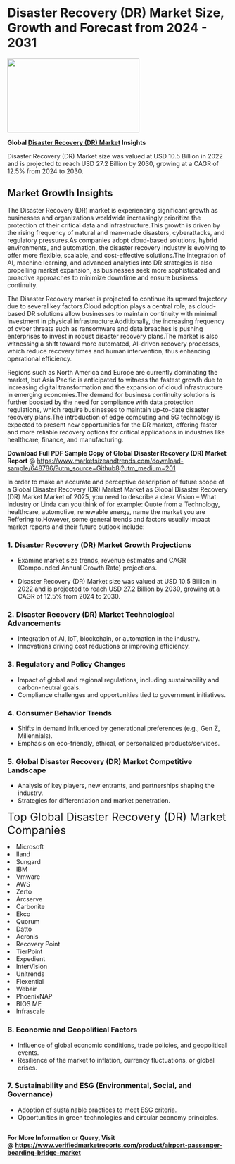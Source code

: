 <H1>Disaster Recovery (DR) Market Size, Growth and Forecast from 2024 - 2031</H1><img class="aligncenter size-medium wp-image-584254" src="https://thirdeyenews.in/wp-content/uploads/2024/09/Global-Market-Research-300x168.jpeg" alt="" width="300" height="168" /><p><strong>Global&nbsp;<a href="https://www.marketsizeandtrends.com/download-sample/648786/?utm_source=Github8j?utm_medium=201">Disaster Recovery (DR) Market</a> Insights</strong></p><p>Disaster Recovery (DR) Market size was valued at USD 10.5 Billion in 2022 and is projected to reach USD 27.2 Billion by 2030, growing at a CAGR of 12.5% from 2024 to 2030.</p><p><h2>Market Growth Insights</h2> <p>The Disaster Recovery (DR) market is experiencing significant growth as businesses and organizations worldwide increasingly prioritize the protection of their critical data and infrastructure.This growth is driven by the rising frequency of natural and man-made disasters, cyberattacks, and regulatory pressures.As companies adopt cloud-based solutions, hybrid environments, and automation, the disaster recovery industry is evolving to offer more flexible, scalable, and cost-effective solutions.The integration of AI, machine learning, and advanced analytics into DR strategies is also propelling market expansion, as businesses seek more sophisticated and proactive approaches to minimize downtime and ensure business continuity.</p> <p>The Disaster Recovery market is projected to continue its upward trajectory due to several key factors.Cloud adoption plays a central role, as cloud-based DR solutions allow businesses to maintain continuity with minimal investment in physical infrastructure.Additionally, the increasing frequency of cyber threats such as ransomware and data breaches is pushing enterprises to invest in robust disaster recovery plans.The market is also witnessing a shift toward more automated, AI-driven recovery processes, which reduce recovery times and human intervention, thus enhancing operational efficiency.</p> <p>Regions such as North America and Europe are currently dominating the market, but Asia Pacific is anticipated to witness the fastest growth due to increasing digital transformation and the expansion of cloud infrastructure in emerging economies.The demand for business continuity solutions is further boosted by the need for compliance with data protection regulations, which require businesses to maintain up-to-date disaster recovery plans.The introduction of edge computing and 5G technology is expected to present new opportunities for the DR market, offering faster and more reliable recovery options for critical applications in industries like healthcare, finance, and manufacturing.</p> <p><span class=""><strong>Download Full PDF Sample Copy of Global Disaster Recovery (DR) Market Report</strong> @ <a href="https://www.marketsizeandtrends.com/download-sample/648786/?utm_source=Github8j?utm_medium=201" target="_blank">https://www.marketsizeandtrends.com/download-sample/648786/?utm_source=Github8j?utm_medium=201</a></span></p><p>In order to make an accurate and perceptive description of future scope of a Global&nbsp;Disaster Recovery (DR) Market Market as Global&nbsp;Disaster Recovery (DR) Market Market of 2025, you need to describe a clear Vision &ndash; What Industry or Linda can you think of for example: Quote from a Technology, healthcare, automotive, renewable energy, name the market you are Reffering to.However, some general trends and factors usually impact market reports and their future outlook include:</p><h3>1.&nbsp;<strong>Disaster Recovery (DR) Market Growth Projections</strong></h3><ul><li>Examine market size trends, revenue estimates and CAGR (Compounded Annual Growth Rate) projections.</li><li><p>Disaster Recovery (DR) Market size was valued at USD 10.5 Billion in 2022 and is projected to reach USD 27.2 Billion by 2030, growing at a CAGR of 12.5% from 2024 to 2030.</p></li></ul><h3>2.&nbsp;<strong>Disaster Recovery (DR) Market Technological Advancements</strong></h3><ul><li>Integration of AI, IoT, blockchain, or automation in the industry.</li><li>Innovations driving cost reductions or improving efficiency.</li></ul><h3>3.&nbsp;<strong>Regulatory and Policy Changes</strong></h3><ul><li>Impact of global and regional regulations, including sustainability and carbon-neutral goals.</li><li>Compliance challenges and opportunities tied to government initiatives.</li></ul><h3>4.&nbsp;<strong>Consumer Behavior Trends</strong></h3><ul><li>Shifts in demand influenced by generational preferences (e.g., Gen Z, Millennials).</li><li>Emphasis on eco-friendly, ethical, or personalized products/services.</li></ul><h3>5.&nbsp;<strong>Global Disaster Recovery (DR) Market Competitive Landscape</strong></h3><ul><li>Analysis of key players, new entrants, and partnerships shaping the industry.</li><li>Strategies for differentiation and market penetration.</li></ul><p data-pm-slice="1 1 []"><span style="color: inherit; font-family: inherit; font-size: 25px;">Top Global Disaster Recovery (DR) Market Companies</span></p><div class="" data-test-id=""><p><li>Microsoft</li><li> Iland</li><li> Sungard</li><li> IBM</li><li> Vmware</li><li> AWS</li><li> Zerto</li><li> Arcserve</li><li> Carbonite</li><li> Ekco</li><li> Quorum</li><li> Datto</li><li> Acronis</li><li> Recovery Point</li><li> TierPoint</li><li> Expedient</li><li> InterVision</li><li> Unitrends</li><li> Flexential</li><li> Webair</li><li> PhoenixNAP</li><li> BIOS ME</li><li> Infrascale</li></p></div><h3>6.&nbsp;<strong>Economic and Geopolitical Factors</strong></h3><ul><li>Influence of global economic conditions, trade policies, and geopolitical events.</li><li>Resilience of the market to inflation, currency fluctuations, or global crises.</li></ul><h3>7.&nbsp;<strong>Sustainability and ESG (Environmental, Social, and Governance)</strong></h3><ul><li>Adoption of sustainable practices to meet ESG criteria.</li><li>Opportunities in green technologies and circular economy principles.</li></ul><h2><strong style="font-size: 14px;">For More Information or Query, Visit @&nbsp;</strong><a style="background-color: #ffffff; font-size: 14px;" href="https://www.marketsizeandtrends.com/report/disaster-recovery-dr-market/" target="_blank">https://www.verifiedmarketreports.com/product/airport-passenger-boarding-bridge-market</a></h2>